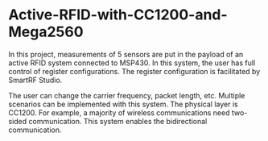 # Active-RFID-with-CC1200-and-Mega2560
In this project, measurements of 5 sensors are put in the payload of an active RFID system connected to MSP430. In this system, the user has full control of register configurations. The register configuration is facilitated by SmartRF Studio. 


The user can change the carrier frequency, packet length, etc. Multiple scenarios can be implemented with this system. The physical layer is CC1200. For example, a majority of wireless communications need two-sided communication. This system enables the bidirectional communication. 
